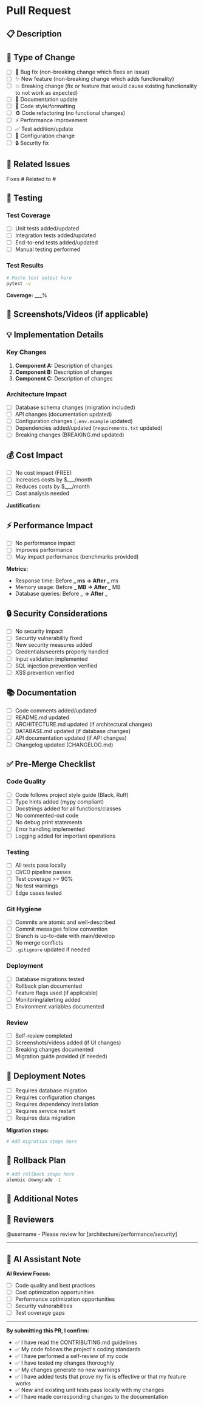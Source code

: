 # Pull Request

## 📋 Description

<!-- Provide a clear and concise description of your changes -->

## 🎯 Type of Change

<!-- Mark the relevant option with an 'x' -->

- [ ] 🐛 Bug fix (non-breaking change which fixes an issue)
- [ ] ✨ New feature (non-breaking change which adds functionality)
- [ ] 💥 Breaking change (fix or feature that would cause existing functionality to not work as expected)
- [ ] 📝 Documentation update
- [ ] 🎨 Code style/formatting
- [ ] ♻️ Code refactoring (no functional changes)
- [ ] ⚡ Performance improvement
- [ ] ✅ Test addition/update
- [ ] 🔧 Configuration change
- [ ] 🔒 Security fix

## 🔗 Related Issues

<!-- Link related issues here. Use "Fixes #123" or "Closes #123" to auto-close issues -->

Fixes #
Related to #

## 🧪 Testing

### Test Coverage

- [ ] Unit tests added/updated
- [ ] Integration tests added/updated
- [ ] End-to-end tests added/updated
- [ ] Manual testing performed

### Test Results

```bash
# Paste test output here
pytest -v
```

**Coverage:** \_\_\_%

## 📸 Screenshots/Videos (if applicable)

<!-- Add screenshots or videos to demonstrate changes -->

## 💡 Implementation Details

<!-- Describe the technical implementation -->

### Key Changes

1. **Component A:** Description of changes
2. **Component B:** Description of changes
3. **Component C:** Description of changes

### Architecture Impact

- [ ] Database schema changes (migration included)
- [ ] API changes (documentation updated)
- [ ] Configuration changes (`.env.example` updated)
- [ ] Dependencies added/updated (`requirements.txt` updated)
- [ ] Breaking changes (BREAKING.md updated)

## 💰 Cost Impact

<!-- Estimate cost impact of this change -->

- [ ] No cost impact (FREE)
- [ ] Increases costs by $\_\_\_/month
- [ ] Reduces costs by $\_\_\_/month
- [ ] Cost analysis needed

**Justification:** <!-- Explain cost impact -->

## ⚡ Performance Impact

<!-- Describe performance changes -->

- [ ] No performance impact
- [ ] Improves performance
- [ ] May impact performance (benchmarks provided)

**Metrics:**

- Response time: Before **_ ms → After _** ms
- Memory usage: Before **_ MB → After _** MB
- Database queries: Before **_ → After _**

## 🔒 Security Considerations

- [ ] No security impact
- [ ] Security vulnerability fixed
- [ ] New security measures added
- [ ] Credentials/secrets properly handled
- [ ] Input validation implemented
- [ ] SQL injection prevention verified
- [ ] XSS prevention verified

## 📚 Documentation

- [ ] Code comments added/updated
- [ ] README.md updated
- [ ] ARCHITECTURE.md updated (if architectural changes)
- [ ] DATABASE.md updated (if database changes)
- [ ] API documentation updated (if API changes)
- [ ] Changelog updated (CHANGELOG.md)

## ✅ Pre-Merge Checklist

### Code Quality

- [ ] Code follows project style guide (Black, Ruff)
- [ ] Type hints added (mypy compliant)
- [ ] Docstrings added for all functions/classes
- [ ] No commented-out code
- [ ] No debug print statements
- [ ] Error handling implemented
- [ ] Logging added for important operations

### Testing

- [ ] All tests pass locally
- [ ] CI/CD pipeline passes
- [ ] Test coverage >= 90%
- [ ] No test warnings
- [ ] Edge cases tested

### Git Hygiene

- [ ] Commits are atomic and well-described
- [ ] Commit messages follow convention
- [ ] Branch is up-to-date with main/develop
- [ ] No merge conflicts
- [ ] `.gitignore` updated if needed

### Deployment

- [ ] Database migrations tested
- [ ] Rollback plan documented
- [ ] Feature flags used (if applicable)
- [ ] Monitoring/alerting added
- [ ] Environment variables documented

### Review

- [ ] Self-review completed
- [ ] Screenshots/videos added (if UI changes)
- [ ] Breaking changes documented
- [ ] Migration guide provided (if needed)

## 🚀 Deployment Notes

<!-- Any special deployment instructions? -->

- [ ] Requires database migration
- [ ] Requires configuration changes
- [ ] Requires dependency installation
- [ ] Requires service restart
- [ ] Requires data migration

**Migration steps:**

```bash
# Add migration steps here
```

## 🔄 Rollback Plan

<!-- How to rollback if this breaks production? -->

```bash
# Add rollback steps here
alembic downgrade -1
```

## 📝 Additional Notes

<!-- Any other information reviewers should know -->

## 👥 Reviewers

<!-- Tag specific reviewers if needed -->

@username - Please review for [architecture/performance/security]

---

## 🤖 AI Assistant Note

<!-- For Copilot/AI assistants reviewing code -->

**AI Review Focus:**

- [ ] Code quality and best practices
- [ ] Cost optimization opportunities
- [ ] Performance optimization opportunities
- [ ] Security vulnerabilities
- [ ] Test coverage gaps

---

**By submitting this PR, I confirm:**

- ✅ I have read the CONTRIBUTING.md guidelines
- ✅ My code follows the project's coding standards
- ✅ I have performed a self-review of my code
- ✅ I have tested my changes thoroughly
- ✅ My changes generate no new warnings
- ✅ I have added tests that prove my fix is effective or that my feature works
- ✅ New and existing unit tests pass locally with my changes
- ✅ I have made corresponding changes to the documentation

